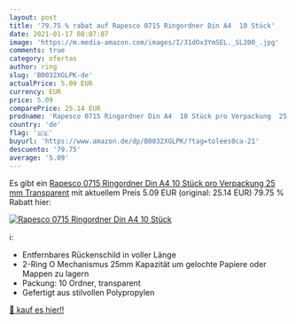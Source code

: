```yaml
---
layout: post
title: '79.75 % rabat auf Rapesco 0715 Ringordner Din A4  10 Stück'
date: 2021-01-17 08:07:07
image: 'https://m.media-amazon.com/images/I/31dOx3YmSEL._SL200_.jpg'
comments: true
category: ofertas
author: ring
slug: 'B0032XGLPK-de'
actualPrice: 5.09 EUR
currency: EUR
price: 5.09
comparePrice: 25.14 EUR
prodname: 'Rapesco 0715 Ringordner Din A4  10 Stück pro Verpackung  25 mm  Transparent'
country: 'de'
flag: '🇩🇪'
buyurl: 'https://www.amazon.de/dp/B0032XGLPK/?tag=tolees0ca-21'
descuento: '79.75'
average: '5.09'
---
```


Es gibt ein [Rapesco 0715 Ringordner Din A4  10 Stück pro Verpackung  25 mm  Transparent](https://www.amazon.de/dp/B0032XGLPK/?tag=tolees0ca-21) mit aktuellem Preis 5.09 EUR (original: 25.14 EUR) 79.75 % Rabatt hier:

[![Rapesco 0715 Ringordner Din A4  10 Stück](https://m.media-amazon.com/images/I/31dOx3YmSEL._SL200_.jpg)](https://www.amazon.de/dp/B0032XGLPK/?tag=tolees0ca-21)

ℹ️:

- Entfernbares Rückenschild in voller Länge
- 2-Ring O Mechanismus 25mm Kapazität um gelochte Papiere oder Mappen zu lagern
- Packung: 10 Ordner, transparent
- Gefertigt aus stilvollen Polypropylen

[🛒 kauf es hier!!](https://www.amazon.de/dp/B0032XGLPK/?tag=tolees0ca-21)
